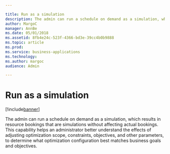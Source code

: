 ```yaml
---

title: Run as a simulation
description: The admin can run a schedule on demand as a simulation, which results in resource bookings that are simulations without affecting actual bookings.
author: MargoC
manager: AnnBe
ms.date: 05/01/2018
ms.assetid: 8fb4e24c-523f-4366-bd3e-39cc4b0b9888
ms.topic: article
ms.prod: 
ms.service: business-applications
ms.technology: 
ms.author: margoc
audience: Admin

---
```

#  Run as a simulation 




[!include[banner](../../../../includes/banner.md)]

The admin can run a schedule on demand as a simulation, which results in
resource bookings that are simulations without affecting actual bookings. This
capability helps an administrator better understand the effects of adjusting
optimization scope, constraints, objectives, and other parameters, to determine
what optimization configuration best matches business goals and objectives.
